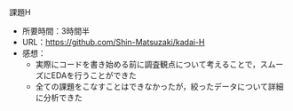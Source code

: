 課題H
* 所要時間：3時間半
* URL：https://github.com/Shin-Matsuzaki/kadai-H
* 感想：
    * 実際にコードを書き始める前に調査観点について考えることで，スムーズにEDAを行うことができた
    * 全ての課題をこなすことはできなかったが，絞ったデータについて詳細に分析できた